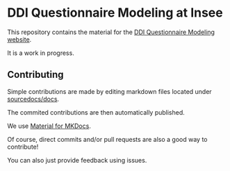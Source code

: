 # DDI Questionnaire Modeling at Insee

This repository contains the material for the [DDI Questionnaire Modeling website](https://inseefr.github.io/ddi-questionnaire-modeling/).

It is a work in progress.

## Contributing

Simple contributions are made by editing markdown files located under [sourcedocs/docs](https://github.com/InseeFr/ddi-questionnaire-modeling/tree/main/sourcedocs/docs).

The commited contributions are then automatically published.

We use [Material for MKDocs](https://squidfunk.github.io/mkdocs-material/).

Of course, direct commits and/or pull requests are also a good way to contribute!

You can also just provide feedback using issues.
